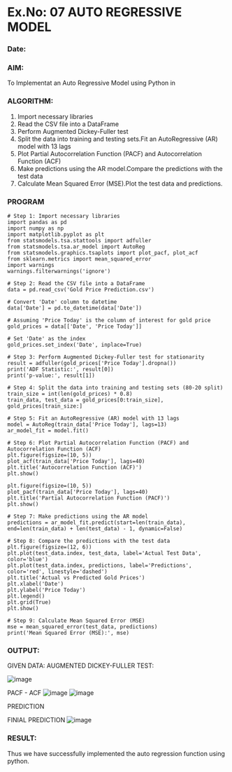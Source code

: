# Ex.No: 07                                       AUTO REGRESSIVE MODEL
### Date: 



### AIM:
To Implementat an Auto Regressive Model using Python in 
### ALGORITHM:
1. Import necessary libraries
2. Read the CSV file into a DataFrame
3. Perform Augmented Dickey-Fuller test
4. Split the data into training and testing sets.Fit an AutoRegressive (AR) model with 13 lags
5. Plot Partial Autocorrelation Function (PACF) and Autocorrelation Function (ACF)
6. Make predictions using the AR model.Compare the predictions with the test data
7. Calculate Mean Squared Error (MSE).Plot the test data and predictions.
### PROGRAM
```
# Step 1: Import necessary libraries
import pandas as pd
import numpy as np
import matplotlib.pyplot as plt
from statsmodels.tsa.stattools import adfuller
from statsmodels.tsa.ar_model import AutoReg
from statsmodels.graphics.tsaplots import plot_pacf, plot_acf
from sklearn.metrics import mean_squared_error
import warnings
warnings.filterwarnings('ignore')

# Step 2: Read the CSV file into a DataFrame
data = pd.read_csv('Gold Price Prediction.csv')

# Convert 'Date' column to datetime
data['Date'] = pd.to_datetime(data['Date'])

# Assuming 'Price Today' is the column of interest for gold price
gold_prices = data[['Date', 'Price Today']]

# Set 'Date' as the index
gold_prices.set_index('Date', inplace=True)

# Step 3: Perform Augmented Dickey-Fuller test for stationarity
result = adfuller(gold_prices['Price Today'].dropna())
print('ADF Statistic:', result[0])
print('p-value:', result[1])

# Step 4: Split the data into training and testing sets (80-20 split)
train_size = int(len(gold_prices) * 0.8)
train_data, test_data = gold_prices[0:train_size], gold_prices[train_size:]

# Step 5: Fit an AutoRegressive (AR) model with 13 lags
model = AutoReg(train_data['Price Today'], lags=13)
ar_model_fit = model.fit()

# Step 6: Plot Partial Autocorrelation Function (PACF) and Autocorrelation Function (ACF)
plt.figure(figsize=(10, 5))
plot_acf(train_data['Price Today'], lags=40)
plt.title('Autocorrelation Function (ACF)')
plt.show()

plt.figure(figsize=(10, 5))
plot_pacf(train_data['Price Today'], lags=40)
plt.title('Partial Autocorrelation Function (PACF)')
plt.show()

# Step 7: Make predictions using the AR model
predictions = ar_model_fit.predict(start=len(train_data), end=len(train_data) + len(test_data) - 1, dynamic=False)

# Step 8: Compare the predictions with the test data
plt.figure(figsize=(12, 6))
plt.plot(test_data.index, test_data, label='Actual Test Data', color='blue')
plt.plot(test_data.index, predictions, label='Predictions', color='red', linestyle='dashed')
plt.title('Actual vs Predicted Gold Prices')
plt.xlabel('Date')
plt.ylabel('Price Today')
plt.legend()
plt.grid(True)
plt.show()

# Step 9: Calculate Mean Squared Error (MSE)
mse = mean_squared_error(test_data, predictions)
print('Mean Squared Error (MSE):', mse)
```
### OUTPUT:

GIVEN DATA:
AUGMENTED DICKEY-FULLER TEST:

![image](https://github.com/user-attachments/assets/a4254eba-38c3-41eb-86ac-d85080b959ff)

PACF - ACF
![image](https://github.com/user-attachments/assets/9f58d032-0220-46a6-abb0-dcdfe460f731)
![image](https://github.com/user-attachments/assets/c1536afe-c8f8-419f-abdf-82c216b53641)


PREDICTION

FINIAL PREDICTION
![image](https://github.com/user-attachments/assets/87d153a5-cd3d-403c-b460-67b58bdcbc49)


### RESULT:
Thus we have successfully implemented the auto regression function using python.

